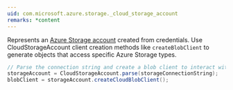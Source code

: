 ```yaml
---
uid: com.microsoft.azure.storage._cloud_storage_account
remarks: *content
---
```


Represents an [Azure Storage account](/azure/storage/common/storage-account-options) created from credentials. Use CloudStorageAccount client creation methods like `createBlobClient` to generate objects that access specific Azure Storage types.

```java
// Parse the connection string and create a blob client to interact with Blob storage
storageAccount = CloudStorageAccount.parse(storageConnectionString);
blobClient = storageAccount.createCloudBlobClient();
```